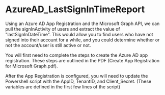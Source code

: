 # AzureAD_LastSignInTimeReport
Using an Azure AD App Registration and the Microsoft Graph API, we can pull the signInActivity of users and extract the value of "lastSignInDateTime". This would allow you to find users who have not signed into their account for a while, and you could determine whether or not the account/user is still active or not.

You will first need to complete the steps to create the Azure AD app registration. These steps are outlined in the PDF (Create App Registration for Microsoft Graph.pdf).

After the App Registration is configured, you will need to update the Powershell script with the AppID, TenantID, and Client_Secret. (These variables are defined in the first few lines of the script)

